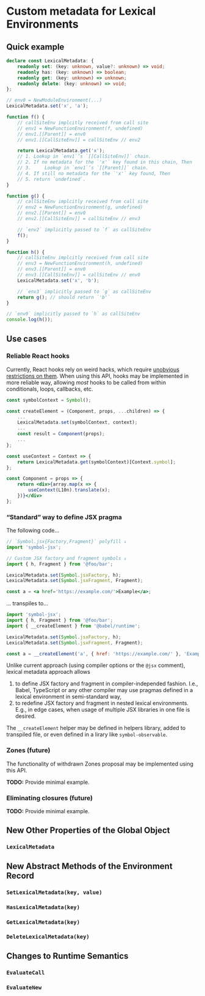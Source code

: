 # Custom metadata for Lexical Environments

## Quick example

```typescript
declare const LexicalMetadata: {
    readonly set: (key: unknown, value?: unknown) => void;
    readonly has: (key: unknown) => boolean;
    readonly get: (key: unknown) => unknown;
    readonly delete: (key: unknown) => void;
};

// env0 = NewModuleEnvironment(...)
LexicalMetadata.set('x', 'a');

function f() {
    // callSiteEnv implcitly received from call site
    // env1 = NewFunctionEnvironment(f, undefined)
    // env1.[[Parent]] = env0
    // env1.[[CallSiteEnv]] = callSiteEnv // env2

    return LexicalMetadata.get('x');
    // 1. Lookup in `env1`’s `[[CallSiteEnv]]` chain.
    // 2. If no metadata for the `'x'` key found in this chain, Then
    // 3.     Lookup in `env1`’s `[[Parent]]` chain.
    // 4. If still no metadata for the `'x'` key found, Then
    // 5. return `undefined`.
}

function g() {
    // callSiteEnv implcitly received from call site
    // env2 = NewFunctionEnvironment(g, undefined)
    // env2.[[Parent]] = env0
    // env2.[[CallSiteEnv]] = callSiteEnv // env3

    // `env2` implicitly passed to `f` as callSiteEnv
    f();
}

function h() {
    // callSiteEnv implcitly received from call site
    // env3 = NewFunctionEnvironment(h, undefined)
    // env3.[[Parent]] = env0
    // env3.[[CallSiteEnv]] = callSiteEnv // env0
    LexicalMetadata.set('x', 'b');

    // `env3` implicitly passed to `g` as callSiteEnv
    return g(); // should return `'b'`
}

// `env0` implicitly passed to `h` as callSiteEnv
console.log(h());
```

## Use cases

### Reliable React hooks

Currently, React hooks rely on weird hacks, which require [unobvious restrictions on them](https://reactjs.org/docs/hooks-rules.html). When using this API, hooks may be implemented in more reliable way, allowing _most_ hooks to be called from within conditionals, loops, callbacks, etc.

```jsx
const symbolContext = Symbol();

const createElement = (Component, props, ...children) => {
    ...
    LexicalMetadata.set(symbolContext, context);
    ...
    const result = Component(props);
    ...
};

const useContext = Context => {
    return LexicalMetadata.get(symbolContext)[Context.symbol];
};

const Component = props => {
    return <div>{array.map(x => {
        useContext(L10n).translate(x);
    })}</div>
};
```

### “Standard” way to define JSX pragma

The following code…

```jsx
// `Symbol.jsx{Factory,Fragment}` polyfill ↓
import 'symbol-jsx';

// Custom JSX factory and fragment symbols ↓
import { h, Fragment } from '@foo/bar';

LexicalMetadata.set(Symbol.jsxFactory, h);
LexicalMetadata.set(Symbol.jsxFragment, Fragment);

const a = <a href='https://example.com/'>Example</a>;
```

… transpiles to…

```javascript
import 'symbol-jsx';
import { h, Fragment } from '@foo/bar';
import { __createElement } from '@babel/runtime';

LexicalMetadata.set(Symbol.jsxFactory, h);
LexicalMetadata.set(Symbol.jsxFragment, Fragment);

const a = __createElement('a', { href: 'https://example.com/' }, 'Example');
```

Unlike current approach (using compiler options or the `@jsx` comment), lexical metadata approach allows

1. to define JSX factory and fragment in compiler-independed fashion. I.e., Babel, TypeScript or any other compiler may use pragmas defined in a lexical environment in semi-standard way,
2. to redefine JSX factory and fragment in nested lexical environments. E.g., in edge cases, when usage of multiple JSX libraries in one file is desired.

The `__createElement` helper may be defined in helpers library, added to transpiled file, or even defined in a lirary like `symbol-observable`.

### Zones (future)

The functionality of withdrawn Zones proposal may be implemented using this API.

**TODO:** Provide minimal example.

### Eliminating closures (future)

**TODO:** Provide minimal example.

## New Other Properties of the Global Object

### `LexicalMetadata`

## New Abstract Methods of the Environment Record

### `SetLexicalMetadata(key, value)`

### `HasLexicalMetadata(key)`

### `GetLexicalMetadata(key)`

### `DeleteLexicalMetadata(key)`

## Changes to Runtime Semantics

### `EvaluateCall`

### `EvaluateNew`
